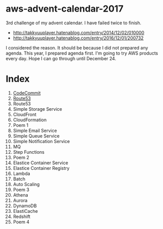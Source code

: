 # aws-advent-calendar-2017

3rd challenge of my advent calendar. I have failed twice to finish.

* http://takkyuuplayer.hatenablog.com/entry/2014/12/02/010000
* http://takkyuuplayer.hatenablog.com/entry/2016/12/01/200732

I considered the reason. It should be because I did not prepared any agenda. This year, I prepared agenda first.
I'm going to try AWS products every day. Hope I can go through until December 24.

# Index

1. [CodeCommit](https://github.com/takkyuuplayer/aws-advent-calendar-2017/blob/master/01-code-commit.md)
1. [Route53](https://github.com/takkyuuplayer/aws-advent-calendar-2017/blob/master/02-route-53.md)
1. Route53
1. Simple Storage Service
1. CloudFront
1. CloudFormation
1. Poem 1
1. Simple Email Service
1. Simple Queue Service
1. Simple Notification Service
1. MQ
1. Step Functions
1. Poem 2
1. Elastice Container Service
1. Elastice Container Registry
1. Lambda
1. Batch
1. Auto Scaling
1. Poem 3
1. Athena
1. Aurora
1. DynamoDB
1. ElastiCache
1. Redshift
1. Poem 4
